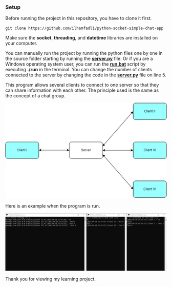 ### Setup
Before running the project in this repository, you have to clone it first.

    git clone https://github.com/ilhamfadli/python-socket-simple-chat-app

Make sure the **socket**, **threading**, and **datetime** libraries are installed on your computer.

You can manually run the project by running the python files one by one in the source folder starting by running the **[server.py](https://github.com/ilhamfadli/python-socket-simple-chat-app/blob/main/source/server.py)** file. Or if you are a Windows operating system user, you can run the **[run.bat](https://github.com/ilhamfadli/python-socket-simple-chat-app/blob/main/run.bat)** script by executing **./run** in the terminal. You can change the number of clients connected to the server by changing the code in the **[server.py](https://github.com/ilhamfadli/python-socket-simple-chat-app/blob/main/source/server.py)** file on line 5.

This program allows several clients to connect to one server so that they can share information with each other. The principle used is the same as the concept of a chat group.

![Diagram](https://github.com/ilhamfadli/python-socket-simple-chat-app/blob/main/image/diagram.jpg)

Here is an example when the program is run.

![Example](https://github.com/ilhamfadli/python-socket-simple-chat-app/blob/main/image/example.png)

Thank you for viewing my learning project.